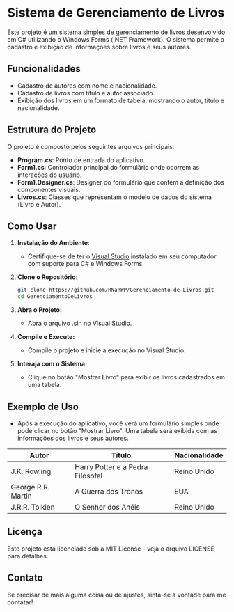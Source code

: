 # Sistema de Gerenciamento de Livros

Este projeto é um sistema simples de gerenciamento de livros desenvolvido em C# utilizando o Windows Forms (.NET Framework). O sistema permite o cadastro e exibição de informações sobre livros e seus autores.

## Funcionalidades

- Cadastro de autores com nome e nacionalidade.
- Cadastro de livros com título e autor associado.
- Exibição dos livros em um formato de tabela, mostrando o autor, título e nacionalidade.

## Estrutura do Projeto

O projeto é composto pelos seguintes arquivos principais:

- **Program.cs**: Ponto de entrada do aplicativo.
- **Form1.cs**: Controlador principal do formulário onde ocorrem as interações do usuário.
- **Form1.Designer.cs**: Designer do formulário que contém a definição dos componentes visuais.
- **Livros.cs**: Classes que representam o modelo de dados do sistema (Livro e Autor).

## Como Usar

1. **Instalação do Ambiente**:
   - Certifique-se de ter o [Visual Studio](https://visualstudio.microsoft.com/) instalado em seu computador com suporte para C# e Windows Forms.

2. **Clone o Repositório**:
   ```bash
   git clone https://github.com/RNanWP/Gerenciamento-de-Livros.git
   cd GerenciamentoDeLivros

3. **Abra o Projeto:**
   - Abra o arquivo .sln no Visual Studio.

4. **Compile e Execute:**
   - Compile o projeto e inicie a execução no Visual Studio.

5. **Interaja com o Sistema:**
   - Clique no botão "Mostrar Livro" para exibir os livros cadastrados em uma tabela.

## Exemplo de Uso
   - Após a execução do aplicativo, você verá um formulário simples onde pode clicar no botão "Mostrar Livro". Uma tabela será exibida com as informações dos livros e seus autores.


| **Autor**         | **Título**                           | **Nacionalidade**  |
|--------------------|--------------------------------------|---------------------|
| J.K. Rowling       | Harry Potter e a Pedra Filosofal    | Reino Unido         |
| George R.R. Martin | A Guerra dos Tronos                  | EUA                 |
| J.R.R. Tolkien     | O Senhor dos Anéis                   | Reino Unido         |


## Licença
Este projeto está licenciado sob a MIT License - veja o arquivo LICENSE para detalhes.

## Contato
Se precisar de mais alguma coisa ou de ajustes, sinta-se à vontade para me contatar!
